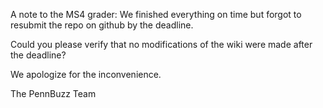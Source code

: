 A note to the MS4
grader: We finished everything on time but forgot to resubmit the repo on github by the deadline.

Could you please verify that no modifications of the wiki were made after the deadline? 

We apologize for the inconvenience.

The PennBuzz Team
